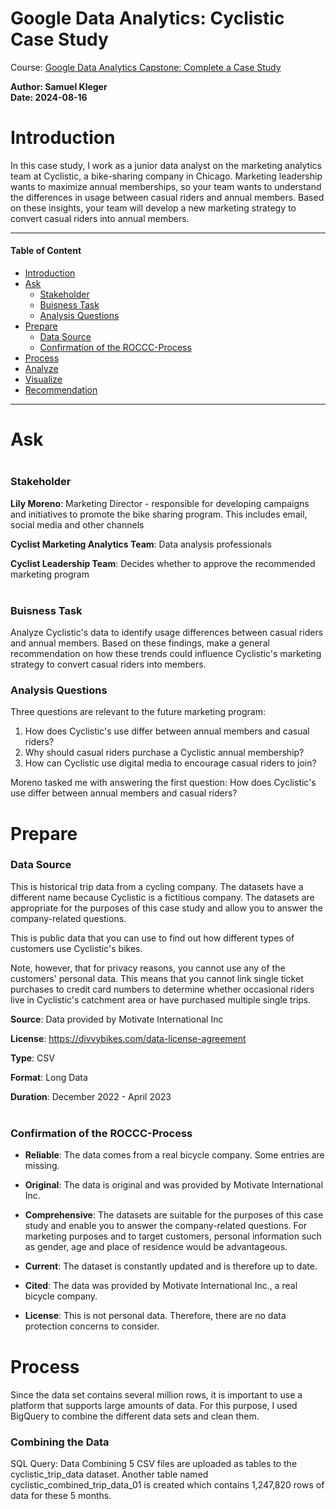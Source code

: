 <h1>Google Data Analytics: Cyclistic Case Study</h1> 

Course: [Google Data Analytics Capstone: Complete a Case Study](https://www.coursera.org/learn/google-data-analytics-capstone)


**Author: Samuel Kleger**  
**Date: 2024-08-16**


# **Introduction**

In this case study, I work as a junior data analyst on the marketing analytics team at Cyclistic, a bike-sharing company in Chicago. Marketing leadership wants to maximize annual memberships, so your team wants to understand the differences in usage between casual riders and annual members. Based on these insights, your team will develop a new marketing strategy to convert casual riders into annual members.

---

#### Table of Content
- [Introduction](#Introduction)
- [Ask](#Ask)
  - [Stakeholder](#Stakeholder)
  - [Buisness Task](#Buisness-Task)
  - [Analysis Questions](#Analysis-Questions)
- [Prepare](#Prepare)
  - [Data Source](#Data-Source)
  - [Confirmation of the ROCCC-Process](#Confirmation-of-the-ROCCC-Process)
- [Process](#Process)
- [Analyze](#Analyze)
- [Visualize](#Visualize)
- [Recommendation](#Recommendation-based-on-analysis)

---

# **Ask**



<div style="margin-bottom: 40px;">

</div>

### **Stakeholder** 


**Lily Moreno**: Marketing Director - responsible for developing campaigns and initiatives to promote the bike sharing program. This includes email, social media and other channels

**Cyclist Marketing Analytics Team**: Data analysis professionals

**Cyclist Leadership Team**: Decides whether to approve the recommended marketing program

<div style="margin-bottom: 40px;">

</div>

### **Buisness Task**

Analyze Cyclistic's data to identify usage differences between casual riders and annual members. Based on these findings, make a general recommendation on how these trends could influence Cyclistic's marketing strategy to convert casual riders into members.

### **Analysis Questions**

Three questions are relevant to the future marketing program:
1. How does Cyclistic's use differ between annual members and casual riders?
2. Why should casual riders purchase a Cyclistic annual membership?
3. How can Cyclistic use digital media to encourage casual riders to join?

Moreno tasked me with answering the first question:
How does Cyclistic's use differ between annual members and casual riders?

# **Prepare**


### **Data Source**

This is historical trip data from a cycling company. The datasets have a different name because Cyclistic is a fictitious company. The datasets are appropriate for the purposes of this case study and allow you to answer the company-related questions.

This is public data that you can use to find out how different types of customers use Cyclistic's bikes.

Note, however, that for privacy reasons, you cannot use any of the customers' personal data. This means that you cannot link single ticket purchases to credit card numbers to determine whether occasional riders live in Cyclistic's catchment area or have purchased multiple single trips.

**Source**: Data provided by Motivate International Inc

**License**: https://divvybikes.com/data-license-agreement

**Type**: CSV

**Format**: Long Data

**Duration**: December 2022 - April 2023

<div style="margin-bottom: 40px;">

</div>

### **Confirmation of the ROCCC-Process**

* **Reliable**: The data comes from a real bicycle company. Some entries are missing.

* **Original**: The data is original and was provided by Motivate International Inc.

* **Comprehensive**: The datasets are suitable for the purposes of this case study and enable you to answer the company-related questions. For marketing purposes and to target customers, personal information such as gender, age and place of residence would be advantageous.

* **Current**: The dataset is constantly updated and is therefore up to date.

* **Cited**: The data was provided by Motivate International Inc., a real bicycle company.

* **License**: This is not personal data. Therefore, there are no data protection concerns to consider.

<div style="margin-bottom: 40px;">

</div>

# **Process**


Since the data set contains several million rows, it is important to use a platform that supports large amounts of data. For this purpose, I used BigQuery to combine the different data sets and clean them.

### **Combining the Data**

SQL Query: Data Combining
5 CSV files are uploaded as tables to the cyclistic_trip_data dataset. Another table named cyclistic_combined_trip_data_01 is created which contains 1,247,820 rows of data for these 5 months.

